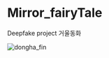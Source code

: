 # Mirror_fairyTale
Deepfake project 거울동화

![dongha_fin](https://user-images.githubusercontent.com/67012957/152676609-6d6ced1e-64ee-4f7e-b5a5-fb47385c2f29.png)

